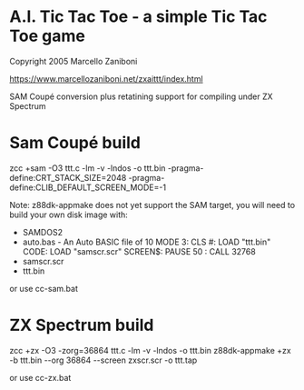 # A.I. Tic Tac Toe - a simple Tic Tac Toe game

Copyright 2005 Marcello Zaniboni

https://www.marcellozaniboni.net/zxaittt/index.html

SAM Coupé conversion plus retatining support for compiling under ZX Spectrum

# Sam Coupé build

zcc +sam -O3 ttt.c -lm -v -lndos -o ttt.bin -pragma-define:CRT_STACK_SIZE=2048 -pragma-define:CLIB_DEFAULT_SCREEN_MODE=-1

Note: z88dk-appmake does not yet support the SAM target, you will need to build your own disk image with:
 * SAMDOS2
 * auto.bas - An Auto BASIC file of 10 MODE 3: CLS #: LOAD "ttt.bin" CODE: LOAD "samscr.scr" SCREEN$: PAUSE 50 : CALL 32768
 * samscr.scr
 * ttt.bin

or use cc-sam.bat

# ZX Spectrum build

zcc +zx -O3 -zorg=36864 ttt.c -lm -v -lndos -o ttt.bin 
z88dk-appmake +zx -b ttt.bin --org 36864 --screen zxscr.scr -o ttt.tap

or use cc-zx.bat

